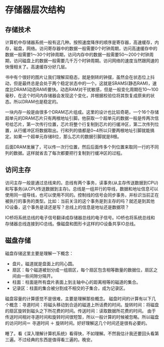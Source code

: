 # 存储器层次结构
## 存储技术
计算机中存储器系统一般有这几种。按照速度降序的顺序是寄存器，高速缓存，内存，磁盘，网络。访问寄存器中的数据一般需要0个时钟周期，访问高速缓存中的数据一般需要1～30个时钟周期，访问内存中的数据一般需要50～200个时钟周期，访问磁盘上的数据一般需要几千万个时钟周期。访问网络的速度当然跟网速的快慢相关了。高速缓存分好几层。

书中有个很好的图片让我们理解双稳态，就是倒转的钟摆，虽然会在状态位上抖动，但是最终总是会处于两个稳定状态中的一个。这就是SRAMS(静态RAM)，速度比DRAM(动态RAM)要快。动态RAM对干扰敏感，但是一般变化周期在10～100毫秒，在这个时间内存储器会发现这个变化，并根据校验位将其恢复成原来的状态。所以DRAM也是稳定的。

一块内存一般是由很多个DRAM芯片组成。这里的设计也比较奇葩，一个16个存储超单元的DRAM芯片只有两根地址引脚。他获取一个超单元的数据一般是传两次信号给芯片，第一次传行位置，芯片将整个行复制到芯片的行缓冲区，第二次传列位置，从行缓冲区将数据取出。行和列的值都是0~4所以只要两根地址引脚就能搞定。如果一个超单元存储8位，那么芯片的数据引脚就是8根。

后面DRAM发展了，可以传一次行位置，然后后面传多个列位置来取同一行的不同列的数据。这样就省去了每次都要把行复制到行缓冲区的过程。

## 访问主存
访问主存一般是通过总线来的。总线有两个事务，读事务(从主存传送数据到CPU)和写事务(从CPU传送数据到主存)。总线是一组并行的导线，数据和地址信息可以使用同一组导线，也可以使用不同的。控制线的信号会同步事务，并标识当前正在被执行的事务的类型。比如：当前关注的这个事务是到主存的吗？就还是到其他IO设备，这个事务是读还是写？总线上的信息是地址还是数据项？

IO桥将系统总线的电子信号翻译成存储器总线的电子信号。IO桥也将系统总线和存储器总线连接到IO总线。像磁盘和图形卡这样的IO设备共享IO总线。

## 磁盘存储
磁盘存储这里主要是理解一下概念：
* 盘片。磁道就是盘面上的同心圆。
* 扇区：每个磁道被划分成一组扇区，每个扇区包含相等数量的数据位，扇区之间由一些间隙分隔开。
* 柱面：柱面是所有盘片表面上到主轴中心的距离相等的磁道的集合。
* 记录区：柱面的集合被分割成不相交的子集合，成为记录区。


磁盘容量的计算感觉不是很难，主要是理解那些概念。
磁盘时间的计算有以下几个概念：寻道时间：将磁头移动到合适的磁道上所话费的时间。旋转时间：将磁盘的扇区旋转到磁头之下所花费的时间。传送时间：读取数据所花费的时间。
由于传送时间相对寻道时间和旋转时间很短暂，所以一般计算的时候被忽略。所以磁盘的访问时间＝ 寻道时间 ＋ 旋转时间。好好理解这几个时间还是很有必要的。

睡了。看《深入理解计算机系统》看得快，不如理解。不然我估计我还要回头看第三遍。不过经典的东西是值得看三遍的。晚安。